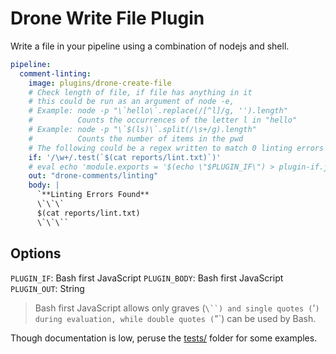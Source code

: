 # Drone Write File Plugin

Write a file in your pipeline using a combination of nodejs and shell.

```yaml
pipeline:
  comment-linting:
    image: plugins/drone-create-file
    # Check length of file, if file has anything in it
    # this could be run as an argument of node -e,
    # Example: node -p "\`hello\`.replace(/[^l]/g, '').length"
    #          Counts the occurrences of the letter l in "hello"
    # Example: node -p "\`$(ls)\`.split(/\s+/g).length"
    #          Counts the number of items in the pwd
    # The following could be a regex written to match 0 linting errors
    if: '/\w+/.test(`$(cat reports/lint.txt)`)'
    # eval echo 'module.exports = '$(echo \"$PLUGIN_IF\") > plugin-if.js
    out: "drone-comments/linting"
    body: |
      `**Linting Errors Found**
      \`\`\`
      $(cat reports/lint.txt)
      \`\`\``
```

## Options

`PLUGIN_IF`: Bash first JavaScript
`PLUGIN_BODY`: Bash first JavaScript
`PLUGIN_OUT`: String

> Bash first JavaScript allows only graves (`\``) and single quotes (`'`) during evaluation, while double quotes (`"`) can be used by Bash.

Though documentation is low, peruse the [tests/](./tests/) folder for some examples. 
